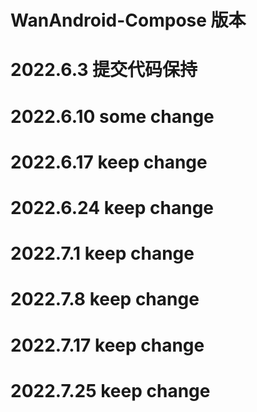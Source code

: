 # WanAndroid-Compose 版本

# 2022.6.3 提交代码保持

# 2022.6.10 some change

# 2022.6.17 keep change

# 2022.6.24 keep change

# 2022.7.1 keep change

# 2022.7.8 keep change

# 2022.7.17 keep change

# 2022.7.25 keep change